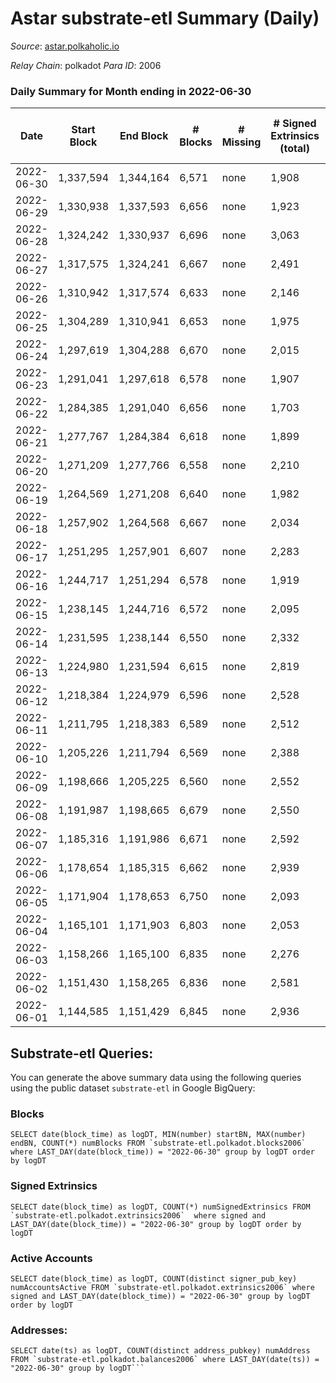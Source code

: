 # Astar substrate-etl Summary (Daily)

_Source_: [astar.polkaholic.io](https://astar.polkaholic.io)

*Relay Chain*: polkadot
*Para ID*: 2006



### Daily Summary for Month ending in 2022-06-30


| Date | Start Block | End Block | # Blocks | # Missing | # Signed Extrinsics (total) | # Active Accounts | # Addresses with Balances | # Events | # Transfers | # XCM Transfers In | # XCM Transfers Out |
| ---- | ----------- | --------- | -------- | --------- | --------------------------- | ----------------- | ------------------------- | -------- | ----------- | ------------------ | ------------------- |
| 2022-06-30 | 1,337,594 | 1,344,164 | 6,571 | none  | 1,908 | 1,147 | 374,451 | 1,095,646 | 10,025 ($1,835,157.39) | 16 ($17,737.21) | 21 ($244,262.97) |
| 2022-06-29 | 1,330,938 | 1,337,593 | 6,656 | none  | 1,923 | 1,078 | 374,179 | 1,216,356 | 10,344 ($2,451,599.78) | 16 ($9,864.33) | 24 ($133,366.81) |
| 2022-06-28 | 1,324,242 | 1,330,937 | 6,696 | none  | 3,063 | 1,641 | 373,647 | 1,497,062 | 23,492 ($17,533,160.92) | 81 ($93,649.37) | 10 ($94.23) |
| 2022-06-27 | 1,317,575 | 1,324,241 | 6,667 | none  | 2,491 | 1,451 |  | 1,020,770 | 17,068 ($5,347,364.34) | 55 ($610,620.07) |   |
| 2022-06-26 | 1,310,942 | 1,317,574 | 6,633 | none  | 2,146 | 1,217 |  | 1,179,116 | 11,168 ($2,800,869.92) | 18 ($42,702.93) |   |
| 2022-06-25 | 1,304,289 | 1,310,941 | 6,653 | none  | 1,975 | 1,089 |  | 839,938 | 10,273 ($848,237.64) | 11 ($10,995.23) |   |
| 2022-06-24 | 1,297,619 | 1,304,288 | 6,670 | none  | 2,015 | 1,118 |  | 1,281,042 | 10,417 ($1,489,222.59) | 5 ($1,282.64) |   |
| 2022-06-23 | 1,291,041 | 1,297,618 | 6,578 | none  | 1,907 | 1,064 | 359,794 | 1,357,847 | 9,351 ($532,383.44) | 6 ($2,737.08) |   |
| 2022-06-22 | 1,284,385 | 1,291,040 | 6,656 | none  | 1,703 | 990 |  | 1,484,726 | 9,292 ($4,278,685.60) | 8 ($14,483.21) |   |
| 2022-06-21 | 1,277,767 | 1,284,384 | 6,618 | none  | 1,899 | 1,124 |  | 1,513,879 | 9,548 ($1,906,745.01) | 10 ($44,256.39) |   |
| 2022-06-20 | 1,271,209 | 1,277,766 | 6,558 | none  | 2,210 | 1,239 | 357,473 | 1,570,728 | 10,185 ($1,056,282.20) | 7 ($3,545.15) |   |
| 2022-06-19 | 1,264,569 | 1,271,208 | 6,640 | none  | 1,982 | 990 |  | 1,378,394 | 9,811 ($963,827.41) | 21 ($17,223.14) |   |
| 2022-06-18 | 1,257,902 | 1,264,568 | 6,667 | none  | 2,034 | 1,011 | 356,377 | 1,090,958 | 10,134 ($2,276,971.08) | 15 ($5,539.51) |   |
| 2022-06-17 | 1,251,295 | 1,257,901 | 6,607 | none  | 2,283 | 1,128 |  | 1,338,640 | 11,062 ($3,849,993.82) | 13 ($9,587.01) |   |
| 2022-06-16 | 1,244,717 | 1,251,294 | 6,578 | none  | 1,919 | 1,069 |  | 1,426,764 | 10,872 ($2,017,380.38) | 13 ($7,822.96) |   |
| 2022-06-15 | 1,238,145 | 1,244,716 | 6,572 | none  | 2,095 | 1,137 | 354,783 | 1,642,370 | 10,506 ($2,548,331.03) | 21 ($4,237.96) |   |
| 2022-06-14 | 1,231,595 | 1,238,144 | 6,550 | none  | 2,332 | 1,242 |  | 1,550,248 | 11,081 ($4,009,941.82) | 25 ($25,624.49) |   |
| 2022-06-13 | 1,224,980 | 1,231,594 | 6,615 | none  | 2,819 | 1,467 | 354,336 | 1,623,675 | 13,223 ($7,576,388.72) | 43 ($118,828.04) |   |
| 2022-06-12 | 1,218,384 | 1,224,979 | 6,596 | none  | 2,528 | 1,219 | 354,020 | 1,580,875 | 11,369 ($4,659,479.58) | 51 ($443,149.97) |   |
| 2022-06-11 | 1,211,795 | 1,218,383 | 6,589 | none  | 2,512 | 1,134 | 353,598 | 1,858,773 | 11,054 ($2,041,388.29) | 78 ($618,866.39) |   |
| 2022-06-10 | 1,205,226 | 1,211,794 | 6,569 | none  | 2,388 | 1,204 |  | 2,578,268 | 12,049 ($4,848,774.31) | 120 ($2,035,147.73) |   |
| 2022-06-09 | 1,198,666 | 1,205,225 | 6,560 | none  | 2,552 | 1,321 | 352,504 | 2,318,107 | 11,652 ($3,748,861.00) | 122 ($993,748.88) |   |
| 2022-06-08 | 1,191,987 | 1,198,665 | 6,679 | none  | 2,550 | 1,295 |  | 2,145,230 | 11,705 ($2,872,860.94) | 57 ($105,046.27) |   |
| 2022-06-07 | 1,185,316 | 1,191,986 | 6,671 | none  | 2,592 | 1,329 |  | 2,072,206 | 11,708 ($2,367,672.64) | 58 ($77,100.17) |   |
| 2022-06-06 | 1,178,654 | 1,185,315 | 6,662 | none  | 2,939 | 1,522 |  | 2,049,786 | 11,395 ($6,111,902.20) | 63 ($631,495.61) |   |
| 2022-06-05 | 1,171,904 | 1,178,653 | 6,750 | none  | 2,093 | 1,129 |  | 1,711,502 | 9,716 ($725,684.14) | 34 ($54,222.02) |   |
| 2022-06-04 | 1,165,101 | 1,171,903 | 6,803 | none  | 2,053 | 1,173 |  | 1,835,251 | 10,288 ($1,104,192.21) | 78 ($303,344.28) |   |
| 2022-06-03 | 1,158,266 | 1,165,100 | 6,835 | none  | 2,276 | 1,256 |  | 1,574,770 | 9,847 ($1,460,035.07) | 38 ($62,125.07) |   |
| 2022-06-02 | 1,151,430 | 1,158,265 | 6,836 | none  | 2,581 | 1,350 | 349,440 | 2,010,274 | 12,210 ($2,064,602.77) | 51 ($114,578.54) |   |
| 2022-06-01 | 1,144,585 | 1,151,429 | 6,845 | none  | 2,936 | 1,495 |  | 2,403,395 | 13,746 ($4,832,333.77) | 130 ($391,334.61) |   |

## Substrate-etl Queries:
You can generate the above summary data using the following queries using the public dataset `substrate-etl` in Google BigQuery:


### Blocks
```
SELECT date(block_time) as logDT, MIN(number) startBN, MAX(number) endBN, COUNT(*) numBlocks FROM `substrate-etl.polkadot.blocks2006`  where LAST_DAY(date(block_time)) = "2022-06-30" group by logDT order by logDT
```


### Signed Extrinsics
```
SELECT date(block_time) as logDT, COUNT(*) numSignedExtrinsics FROM `substrate-etl.polkadot.extrinsics2006`  where signed and LAST_DAY(date(block_time)) = "2022-06-30" group by logDT order by logDT
```


### Active Accounts
```
SELECT date(block_time) as logDT, COUNT(distinct signer_pub_key) numAccountsActive FROM `substrate-etl.polkadot.extrinsics2006` where signed and LAST_DAY(date(block_time)) = "2022-06-30" group by logDT order by logDT
```


### Addresses:
```
SELECT date(ts) as logDT, COUNT(distinct address_pubkey) numAddress FROM `substrate-etl.polkadot.balances2006` where LAST_DAY(date(ts)) = "2022-06-30" group by logDT```

